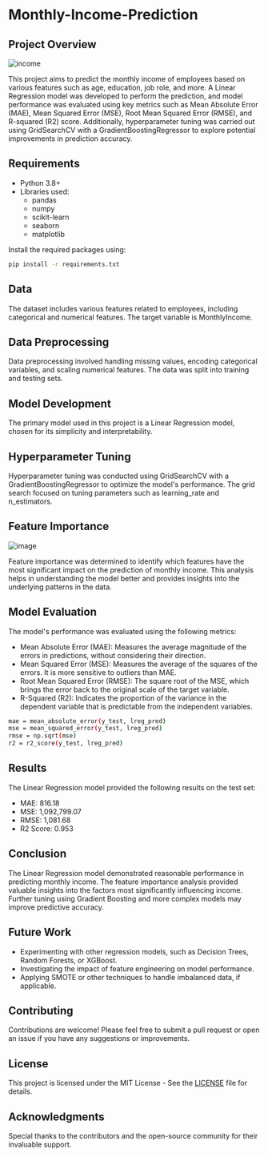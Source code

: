 # Monthly-Income-Prediction

## Project Overview
![income](https://github.com/user-attachments/assets/4ef8cac8-44e9-4357-8a91-091079baa6bd)

This project aims to predict the monthly income of employees based on various features such as age, education, job role, and more. A Linear Regression model was developed to perform the prediction, and model performance was evaluated using key metrics such as Mean Absolute Error (MAE), Mean Squared Error (MSE), Root Mean Squared Error (RMSE), and R-squared (R2) score. Additionally, hyperparameter tuning was carried out using GridSearchCV with a GradientBoostingRegressor to explore potential improvements in prediction accuracy.

## Requirements
- Python 3.8+
- Libraries used:
  - pandas
  - numpy
  - scikit-learn
  - seaborn
  - matplotlib
 
Install the required packages using:
```bash
pip install -r requirements.txt
```

## Data
The dataset includes various features related to employees, including categorical and numerical features. The target variable is MonthlyIncome.

## Data Preprocessing
Data preprocessing involved handling missing values, encoding categorical variables, and scaling numerical features. The data was split into training and testing sets.

## Model Development
The primary model used in this project is a Linear Regression model, chosen for its simplicity and interpretability.

## Hyperparameter Tuning
Hyperparameter tuning was conducted using GridSearchCV with a GradientBoostingRegressor to optimize the model's performance. The grid search focused on tuning parameters such as learning_rate and n_estimators.

## Feature Importance
![image](https://github.com/user-attachments/assets/45915596-c2a0-470e-b4e0-8420169c9ddf)

Feature importance was determined to identify which features have the most significant impact on the prediction of monthly income. This analysis helps in understanding the model better and provides insights into the underlying patterns in the data.

## Model Evaluation
The model's performance was evaluated using the following metrics:
- Mean Absolute Error (MAE): Measures the average magnitude of the errors in predictions, without considering their direction.
- Mean Squared Error (MSE): Measures the average of the squares of the errors. It is more sensitive to outliers than MAE.
- Root Mean Squared Error (RMSE): The square root of the MSE, which brings the error back to the original scale of the target variable.
- R-Squared (R2): Indicates the proportion of the variance in the dependent variable that is predictable from the independent variables.

```bash
mae = mean_absolute_error(y_test, lreg_pred)
mse = mean_squared_error(y_test, lreg_pred)
rmse = np.sqrt(mse)
r2 = r2_score(y_test, lreg_pred)
```
## Results
The Linear Regression model provided the following results on the test set:
- MAE: 816.18
- MSE:  1,092,799.07
- RMSE: 1,081.68
- R2 Score:  0.953

## Conclusion
The Linear Regression model demonstrated reasonable performance in predicting monthly income. The feature importance analysis provided valuable insights into the factors most significantly influencing income. Further tuning using Gradient Boosting and more complex models may improve predictive accuracy.

## Future Work
- Experimenting with other regression models, such as Decision Trees, Random Forests, or XGBoost.
- Investigating the impact of feature engineering on model performance.
- Applying SMOTE or other techniques to handle imbalanced data, if applicable.

## Contributing
Contributions are welcome! Please feel free to submit a pull request or open an issue if you have any suggestions or improvements.

## License
This project is licensed under the MIT License - See the [LICENSE](LICENSE) file for details.

## Acknowledgments
Special thanks to the contributors and the open-source community for their invaluable support.





